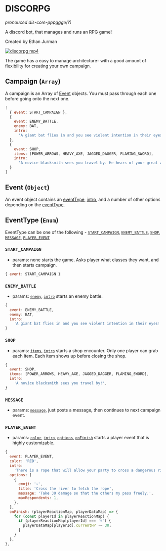 # DISCORPG

_pronouced dis-core-pppggge(?)_

A discord bot, that manages and runs an RPG game!

Created by Ethan Jurman

[![discorpg mp4](https://user-images.githubusercontent.com/1131494/64365370-f1a19300-cfe1-11e9-944b-ae955c4384aa.gif)
](https://www.youtube.com/watch?v=SVo6sASNRc4)

The game has a easy to manage architecture- with a good amount of flexibility for creating your own campaign.

## Campaign (`Array`)
A campaign is an Array of [Event](#event-object) objects. You must pass through each one before going onto the next one.

```js
[
  { event: START_CAMPAIGN },
  {
    event: ENEMY_BATTLE,
    enemy: BAT,
    intro:
      'A giant bat flies in and you see violent intention in their eyes!',
  },
  {
    event: SHOP,
    items: [POWER_ARROWS, HEAVY_AXE, JAGGED_DAGGER, FLAMING_SWORD],
    intro:
      'A novice blacksmith sees you travel by. He hears of your great adventure and offers some weapons (to hopefully spread his brand!)',
  }
]
```

## Event (`Object`)
An event object contains an [eventType](#eventtype-enum), [intro](#intro-string), and a number of other options depending on the [eventType](#eventtype-enum).

## EventType (`Enum`)
EventType can be one of the following - [`START_CAMPAIGN`](#start_campaign), [`ENEMY_BATTLE`](#enemy_battle), [`SHOP`](#shop), [`MESSAGE`](#message), [`PLAYER_EVENT`](#player_event)

### `START_CAMPAIGN`
- params: none
starts the game. Asks player what classes they want, and then starts campaign.

```js
{ event: START_CAMPAIGN }
```

### `ENEMY_BATTLE`
- params: [`enemy`](#enemy-type), [`intro`](#intro-message)
starts an enemy battle.

```js
{
  event: ENEMY_BATTLE,
  enemy: BAT,
  intro:
    'A giant bat flies in and you see violent intention in their eyes!',
}
```

### `SHOP`
- params: [`items`](#item), [`intro`](#intro-message)
starts a shop encounter. Only one player can grab each item. Each item shows up before closing the shop.

```js
{
  event: SHOP,
  items: [POWER_ARROWS, HEAVY_AXE, JAGGED_DAGGER, FLAMING_SWORD],
  intro:
    'A novice blacksmith sees you travel by!',
}
```

### `MESSAGE`
- params: [`message`](#message),
just posts a message, then continues to next campaign event.

### `PLAYER_EVENT`
- params: [`color`](#color), [`intro`](#intro-message), [`options`](#options), [`onFinish`](#onFinish)
starts a player event that is highly customizable.

```js
{
  event: PLAYER_EVENT,
  color: 'RED',
  intro:
    'There is a rope that will allow your party to cross a dangerous river, but one must traverse the sickening waves to reach it for the rest to go unharms',
  options: [
    {
      emoji: '💀',
      title: 'Cross the river to fetch the rope',
      message: 'Take 30 damage so that the others my pass freely.',
      maxRespondents: 1,
    },
  ],
  onFinish: (playerReactionMap, playerDataMap) => {
    for (const playerId in playerReactionMap) {
      if (playerReactionMap[playerId] === '💀') {
        playerDataMap[playerId].currentHP -= 30;
      }
    }
  },
},
```
